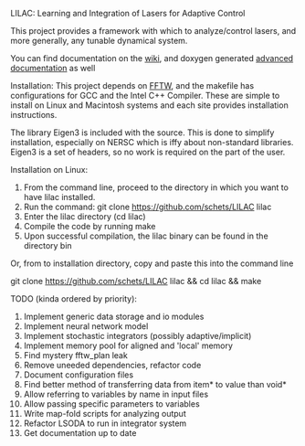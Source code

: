 LILAC: Learning and Integration of Lasers for Adaptive Control

This project provides a framework with which to analyze/control lasers, and more generally, any tunable dynamical system.

You can find documentation on the [wiki](http://github.com/schets/LILAC/wiki), and doxygen generated [advanced documentation](http://schets.github.io/LILAC) as well 

Installation:
This project depends on [FFTW](www.fftw.org), and the makefile has configurations for GCC and the Intel C++ Compiler. These are simple to install on Linux and Macintosh systems and each site provides installation instructions.

The library Eigen3 is included with the source. This is done to simplify installation, especially on NERSC which is iffy about non-standard libraries. Eigen3 is a set of headers, so no work is required on the part of the user.


Installation on Linux:

1. From the command line, proceed to the directory in which you want to have lilac installed.
2. Run the command: git clone https://github.com/schets/LILAC lilac
3. Enter the lilac directory (cd lilac)
4. Compile the code by running make
5. Upon successful compilation, the lilac binary can be found in the directory bin

Or, from to installation directory, copy and paste this into the command line

git clone https://github.com/schets/LILAC lilac && cd lilac && make


TODO (kinda ordered by priority):

1. Implement generic data storage and io modules
2. Implement neural network model
3. Implement stochastic integrators (possibly adaptive/implicit)
4. Implement memory pool for aligned and 'local' memory
5. Find mystery fftw_plan leak
6. Remove uneeded dependencies, refactor code
7. Document configuration files
8. Find better method of transferring data from item* to value than void*
9. Allow referring to variables by name in input files
10. Allow passing specific parameters to variables
11. Write map-fold scripts for analyzing output
12. Refactor LSODA to run in integrator system
13. Get documentation up to date
